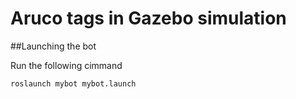# Aruco tags in Gazebo simulation

##Launching the bot 

Run the following cimmand
```
roslaunch mybot mybot.launch
```
